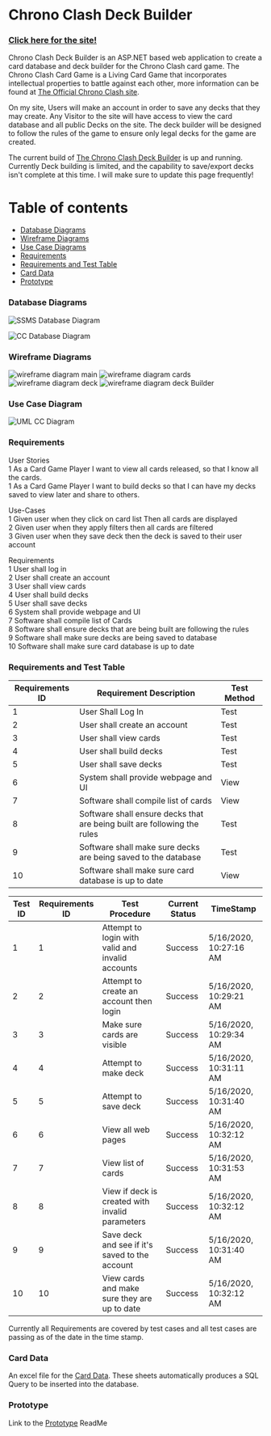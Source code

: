 # Chrono Clash Deck Builder
### [Click here for the site!](https://chronoclashdeckbuilder.azurewebsites.net/)

Chrono Clash Deck Builder is an ASP.NET based web application to create a card database and deck builder for the Chrono Clash card game. The Chrono Clash Card Game is a Living Card Game that incorporates intellectual properties to battle against each other, more information can be found at [The Official Chrono Clash site](https://www.chronoclashsystem.com/en.php). 

On my site, Users will make an account in order to save any decks that they may create. Any Visitor to the site will have access to view the card database and all public Decks on the site. The deck builder will be designed to follow the rules of the game to ensure only legal decks for the game are created.

The current build of [The Chrono Clash Deck Builder](https://chronoclashdeckbuilder.azurewebsites.net/) is up and running. Currently Deck building is limited, and the capability to save/export decks isn't complete at this time. I will make sure to update this page frequently!

<a name="table-of-contents"/>

# Table of contents


<!--ts-->
   * [Database Diagrams](#database-diagrams)
   * [Wireframe Diagrams](#wireframe-diagrams)
   * [Use Case Diagrams](#uml-diagrams)
   * [Requirements](#requirements)
   * [Requirements and Test Table](#requirements-and-test-table)
   * [Card Data](#card-data)
   * [Prototype](#prototype)
<!--te-->
<a name="database-diagrams"/>

### Database Diagrams

![SSMS Database Diagram](https://github.com/Zami77/ChronoClashDeckBuilder/blob/master/ChronoClashDeckBuilder/App_Data/SSMS%20Database%20Diagram.PNG)

![CC Database Diagram](https://github.com/Zami77/ChronoClashDeckBuilder/blob/master/ChronoClashDeckBuilder/App_Data/Chrono%20Clash%20Deck%20Builder.png)

<a name="wireframe-diagrams"/>

### Wireframe Diagrams

![wireframe diagram main](https://github.com/Zami77/ChronoClashDeckBuilder/blob/master/ChronoClashDeckBuilder/App_Data/Wireframe/CC%20Wireframe%20Main%20Page.png)
![wireframe diagram cards](https://github.com/Zami77/ChronoClashDeckBuilder/blob/master/ChronoClashDeckBuilder/App_Data/Wireframe/CC%20Wireframe%20Cards%20Page.png)
![wireframe diagram deck](https://github.com/Zami77/ChronoClashDeckBuilder/blob/master/ChronoClashDeckBuilder/App_Data/Wireframe/CC%20Wireframe%20Decks%20Page.png)
![wireframe diagram deck Builder](https://github.com/Zami77/ChronoClashDeckBuilder/blob/master/ChronoClashDeckBuilder/App_Data/Wireframe/CC%20Wireframe%20Deck%20Builder%20Page.png)

<a name="uml-diagrams"/>

### Use Case Diagram

![UML CC Diagram](https://github.com/Zami77/ChronoClashDeckBuilder/blob/master/ChronoClashDeckBuilder/App_Data/CC%20Use%20Case%20UML.png)

<a name="requirements"/>

### Requirements
User Stories </br>
1 As a Card Game Player I want to view all cards released, so that I know all the cards. </br>
1	 As a Card Game Player I want to build decks so that I can have my decks saved to view later and share to others.</br>

Use-Cases</br>
1 Given user when they click on card list Then all cards are displayed </br>
2 Given user when they apply filters then all cards are filtered</br>
3 Given user when they save deck then the deck is saved to their user account</br>

Requirements</br>
1 User shall log in</br>
2 User shall create an account</br>
3 User shall view cards</br>
4 User shall build decks</br>
5 User shall save decks</br>
6 System shall provide webpage and UI</br>
7 Software shall compile list of Cards</br>
8 Software shall ensure decks that are being built are following the rules</br>
9 Software shall make sure decks are being saved to database</br>
10 Software shall make sure card database is up to date</br>

<a name="requirements-and-test-tables"/>

### Requirements and Test Table

| Requirements ID | Requirement Description                                                  | Test Method |
|-----------------|--------------------------------------------------------------------------|-------------|
| 1               | User Shall Log In                                                        | Test        |
| 2               | User shall create an account                                             | Test        |
| 3               | User shall view cards                                                    | Test        |
| 4               | User shall build decks                                                   | Test        |
| 5               | User shall save decks                                                    | Test        |
| 6               | System shall provide webpage and UI                                      | View        |
| 7               | Software shall compile list of cards                                     | View        |
| 8               | Software shall ensure decks that are being built are following the rules | Test        |
| 9               | Software shall make sure decks are being saved to the database           | Test        |
| 10              | Software shall make sure card database is up to date                     | View        |

| Test ID | Requirements ID | Test Procedure                                   | Current Status | TimeStamp              |
|---------|-----------------|--------------------------------------------------|----------------|------------------------|
| 1       | 1               | Attempt to login with valid and invalid accounts | Success        | 5/16/2020, 10:27:16 AM |
| 2       | 2               | Attempt to create an account then login          | Success        | 5/16/2020, 10:29:21 AM |
| 3       | 3               | Make sure cards are visible                      | Success        | 5/16/2020, 10:29:34 AM |
| 4       | 4               | Attempt to make deck                             | Success        | 5/16/2020, 10:31:11 AM |
| 5       | 5               | Attempt to save deck                             | Success        | 5/16/2020, 10:31:40 AM |
| 6       | 6               | View all web pages                               | Success        | 5/16/2020, 10:32:12 AM |
| 7       | 7               | View list of cards                               | Success        | 5/16/2020, 10:31:53 AM |
| 8       | 8               | View if deck is created with invalid parameters  | Success        | 5/16/2020, 10:32:12 AM |
| 9       | 9               | Save deck and see if it's saved to the account   | Success        | 5/16/2020, 10:31:40 AM |
| 10      | 10              | View cards and make sure they are up to date     | Success        | 5/16/2020, 10:32:12 AM |

Currently all Requirements are covered by test cases and all test cases are passing as of the date in the time stamp.

### Card Data

An excel file for the [Card Data](https://1drv.ms/x/s!As_NDUCOYXoGgd5wPTa4tM9WGTctVg?e=bKFpsZ). These sheets automatically produces a SQL Query to be inserted into the database.

### Prototype

Link to the [Prototype](https://github.com/Zami77/ChronoClashDeckBuilder/tree/master/Prototype) ReadMe

